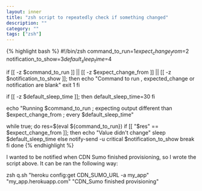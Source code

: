 ```yaml
---
layout: inner
title: "zsh script to repeatedly check if something changed"
description: ""
category: ""
tags: ["zsh"]
---
```

{% highlight bash %}
#!/bin/zsh
command_to_run=$1
expect_change_from=$2
notification_to_show=$3
default_sleep_time=$4

if [[ -z $command_to_run ]] || [[ -z $expect_change_from ]] || [[ -z $notification_to_show ]]; then
  echo "Command to run , expected_change or notification are blank"
  exit 1
fi

if [[ -z $default_sleep_time ]]; then
  default_sleep_time=30
fi

echo "Running $command_to_run ; expecting output different than $expect_change_from ; every $default_sleep_time"

while true; do
  res=$(eval ${command_to_run})
  if [[ "$res" == $expect_change_from ]]; then
    echo "Value didn't change"
    sleep $default_sleep_time
  else
    notify-send -u critical $notification_to_show
    break
  fi
done
{% endhighlight %}

I wanted to be notified when CDN Sumo finished provisioning, so I wrote the script above.
It can be ran the following way:

zsh q.sh "heroku config:get CDN_SUMO_URL -a my_app" "my_app.herokuapp.com" "CDN_Sumo finished provisioning"
